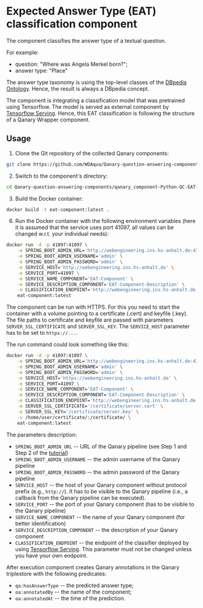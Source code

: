 # Expected Answer Type (EAT) classification component

The component classifies the answer type of a textual question. 

For example:

* question: "Where was Angela Merkel born?"; 
* answer type: "Place"

The answer type taxonomy is using the top-level classes of the [DBpedia Ontology](http://mappings.dbpedia.org/server/ontology/classes/). Hence, the result is always a DBpedia concept.

The component is integrating a classification model that was pretrained using Tensorflow. The model is served as external component by [Tensorflow Serving](https://www.tensorflow.org/tfx/guide/serving). Hence, this EAT classification is following the structure of a Qanary Wrapper component.

## Usage

1. Clone the Git repository of the collected Qanary components: 

```bash
git clone https://github.com/WDAqua/Qanary-question-answering-components.git
```

2. Switch to the component's directory: 

```bash
cd Qanary-question-answering-components/qanary_component-Python-QC-EAT-classifier
```

3. Build the Docker container: 

```bash
docker build -t eat-component:latest .
```

6. Run the Docker container with the following environment variables (here it is assumed that the service uses port 41097, all values can be changed w.r.t. your individual needs):
```bash
docker run -d -p 41097:41097 \
    -e SPRING_BOOT_ADMIN_URL='http://webengineering.ins.hs-anhalt.de:43740' \
    -e SPRING_BOOT_ADMIN_USERNAME='admin' \
    -e SPRING_BOOT_ADMIN_PASSWORD='admin' \
    -e SERVICE_HOST='http://webengineering.ins.hs-anhalt.de' \
    -e SERVICE_PORT=41097 \
    -e SERVICE_NAME_COMPONENT='EAT-Component' \
    -e SERVICE_DESCRIPTION_COMPONENT='EAT-Component-Description' \
    -e CLASSIFICATION_ENDPOINT='http://webengineering.ins.hs-anhalt.de:41066/answer_type_classifier/predict' \
    eat-component:latest
```

The component can be run with HTTPS. For this you need to start the container with a volume
pointing to a certificate (.cert) and keyfile (.key).
The file paths to certificate and keyfile are passed with parameters `SERVER_SSL_CERTIFICATE` and
`SERVER_SSL_KEY`.
The `SERVICE_HOST` parameter has to be set to `https://...`.

The run command could look something like this:

```bash
docker run -d -p 41097:41097 \
    -e SPRING_BOOT_ADMIN_URL='http://webengineering.ins.hs-anhalt.de:43740' \
    -e SPRING_BOOT_ADMIN_USERNAME='admin' \
    -e SPRING_BOOT_ADMIN_PASSWORD='admin' \
    -e SERVICE_HOST='https://webengineering.ins.hs-anhalt.de' \
    -e SERVICE_PORT=41097 \
    -e SERVICE_NAME_COMPONENT='EAT-Component' \
    -e SERVICE_DESCRIPTION_COMPONENT='EAT-Component-Description' \
    -e CLASSIFICATION_ENDPOINT='http://webengineering.ins.hs-anhalt.de:41066/answer_type_classifier/predict' \
    -e SERVER_SSL_CERTIFICATE='/certificate/server.cert' \
    -e SERVER_SSL_KEY='/certificate/server.key' \
    -v /home/user/certificate/:/certificate/ \
    eat-component:latest
```

The parameters description:

* `SPRING_BOOT_ADMIN_URL` -- URL of the Qanary pipeline (see Step 1 and Step 2 of
  the [tutorial](https://github.com/WDAqua/Qanary/wiki/Qanary-tutorial:-How-to-build-a-trivial-Question-Answering-pipeline))
* `SPRING_BOOT_ADMIN_USERNAME` -- the admin username of the Qanary pipeline
* `SPRING_BOOT_ADMIN_PASSWORD` -- the admin password of the Qanary pipeline
* `SERVICE_HOST` -- the host of your Qanary component without protocol prefix (e.g., `http://`). It has to be visible to
  the Qanary pipeline (i.e., a callback from the Qanary pipeline can be executed).
* `SERVICE_PORT` -- the port of your Qanary component (has to be visible to the Qanary pipeline)
* `SERVICE_NAME_COMPONENT` -- the name of your Qanary component (for better identification)
* `SERVICE_DESCRIPTION_COMPONENT` -- the description of your Qanary component
* `CLASSIFICATION_ENDPOINT` -- the endpoint of the classifier deployed by using [Tensorflow Serving](https://www.tensorflow.org/tfx/guide/serving). This parameter must not be changed unless you have your own endpoint.

After execution component creates Qanary annotations in the Qanary triplestore with the following predicates:

* `qa:hasAnswerType` -- the predicted answer type;
* `oa:annotatedBy` -- the name of the component;
* `oa:annotatedAt` -- the time of the prediction.

